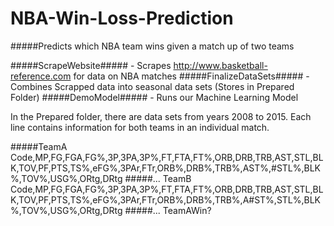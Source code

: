 # NBA-Win-Loss-Prediction
#####Predicts which NBA team wins given a match up of two teams

#####ScrapeWebsite##### - Scrapes http://www.basketball-reference.com for data on NBA matches
#####FinalizeDataSets##### - Combines Scrapped data into seasonal data sets (Stores in Prepared Folder)
#####DemoModel##### - Runs our Machine Learning Model

In the Prepared folder, there are data sets from years 2008 to 2015. Each line contains information for both teams in an individual match.

#####TeamA Code,MP,FG,FGA,FG%,3P,3PA,3P%,FT,FTA,FT%,ORB,DRB,TRB,AST,STL,BLK,TOV,PF,PTS,TS%,eFG%,3PAr,FTr,ORB%,DRB%,TRB%,AST%,#STL%,BLK%,TOV%,USG%,ORtg,DRtg
#####... TeamB Code,MP,FG,FGA,FG%,3P,3PA,3P%,FT,FTA,FT%,ORB,DRB,TRB,AST,STL,BLK,TOV,PF,PTS,TS%,eFG%,3PAr,FTr,ORB%,DRB%,TRB%,A#ST%,STL%,BLK%,TOV%,USG%,ORtg,DRtg
#####... TeamAWin?
